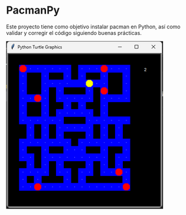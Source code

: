# PacmanPy

Este proyecto tiene como objetivo instalar pacman en Python, así como validar y corregir el código siguiendo buenas prácticas.

![alt text](image.png)
